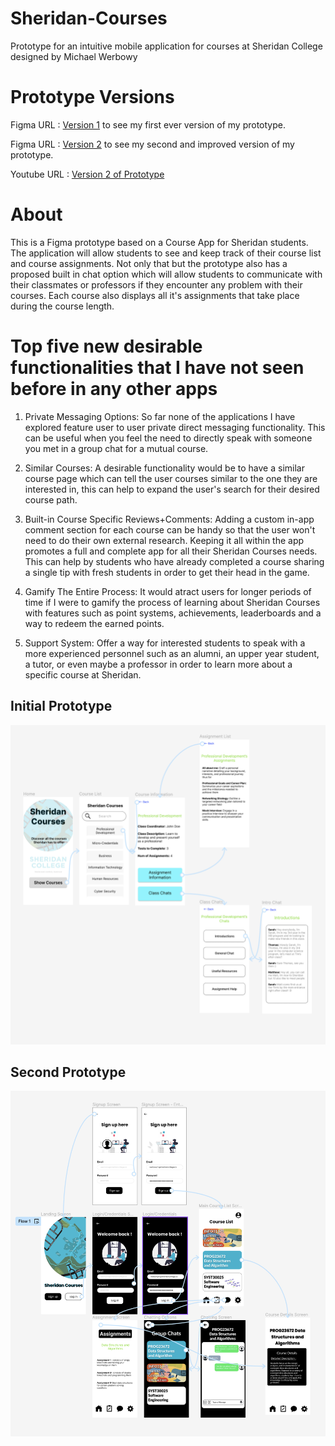 # Sheridan-Courses
Prototype for an intuitive mobile application for courses at Sheridan College designed by Michael Werbowy

# Prototype Versions

Figma URL : [Version 1](https://www.figma.com/file/6OT6BYPEWNN6AVk8uMqAux/Untitled?type=design&node-id=0%3A1&mode=design&t=5v9f0S73LFPs4nOa-1) to see my first ever version of my prototype.

Figma URL : [Version 2](https://www.figma.com/file/apzW6Z99Tji5TrjWRLTkpS/Assignment-2?type=design&node-id=0%3A1&mode=design&t=nPVg6xyvAN1W2BFU-1![image](https://github.com/werbowym-sheridan/Sheridan-Courses/assets/95830333/66686e6a-af18-4c9b-bd6e-4aeec9877575)
) to see my second and improved version of my prototype.

Youtube URL : [Version 2 of Prototype]()

# About 

This is a Figma prototype based on a Course App for Sheridan students. The application will allow students to see and keep track of their course list and course assignments. Not only that but the prototype also has a proposed built in chat option which will allow students to communicate with their classmates or professors if they encounter any problem with their courses. Each course also displays all it's assignments that take place during the course length.

# Top five new desirable functionalities that I have not seen before in any other apps

1. Private Messaging Options: So far none of the applications I have explored feature user to user private direct messaging functionality. This can be useful when you feel the need to directly speak with someone you met in a group chat for a mutual course.
   
2. Similar Courses: A desirable functionality would be to have a similar course page which can tell the user courses similar to the one they are interested in, this can help to expand the user's search for their desired course path.

3. Built-in Course Specific Reviews+Comments: Adding a custom in-app comment section for each course can be handy so that the user won't need to do their own external research. Keeping it all within the app promotes a full and complete app for all their Sheridan Courses needs. This can help by students who have already completed a course sharing a single tip with fresh students in order to get their head in the game.

4. Gamify The Entire Process: It would atract users for longer periods of time if I were to gamify the process of learning about Sheridan Courses with features such as point systems, achievements, leaderboards and a way to redeem the earned points.

5. Support System: Offer a way for interested students to speak with a more experienced personnel such as an alumni, an upper year student, a tutor, or even maybe a professor in order to learn more about a specific course at Sheridan.

## Initial Prototype
![Init](./initial-prototype.png)

## Second Prototype

![Second Prototype](./second-prototype.png)
